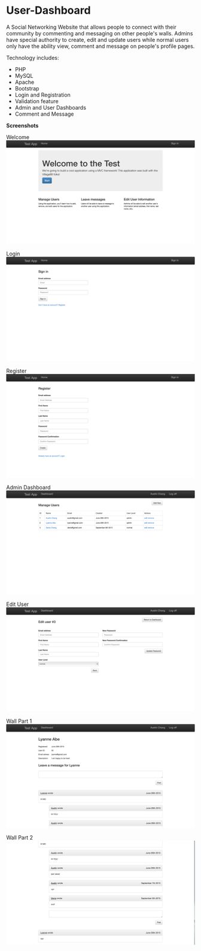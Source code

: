 # User-Dashboard

A Social Networking Website that allows people to connect with their community by commenting and messaging on other people's walls. Admins have special authority to create, edit and update users while normal users only have the ability view, comment and message on people's profile pages. 

Technology includes:
- PHP
- MySQL
- Apache
- Bootstrap
- Login and Registration
- Validation feature
- Admin and User Dashboards
- Comment and Message

__Screenshots__

Welcome
![screenshot1](/screenshots/welcome.png?raw=true)

Login
![screenshot2](/screenshots/login.png?raw=true)

Register
![screenshot2](/screenshots/register.png?raw=true)

Admin Dashboard
![screenshot4](/screenshots/adminDashboard.png?raw=true)

Edit User
![screenshot4](/screenshots/editUser.png?raw=true)

Wall Part 1
![screenshot4](/screenshots/wall1.png?raw=true)

Wall Part 2
![screenshot4](/screenshots/wall2.png?raw=true)
